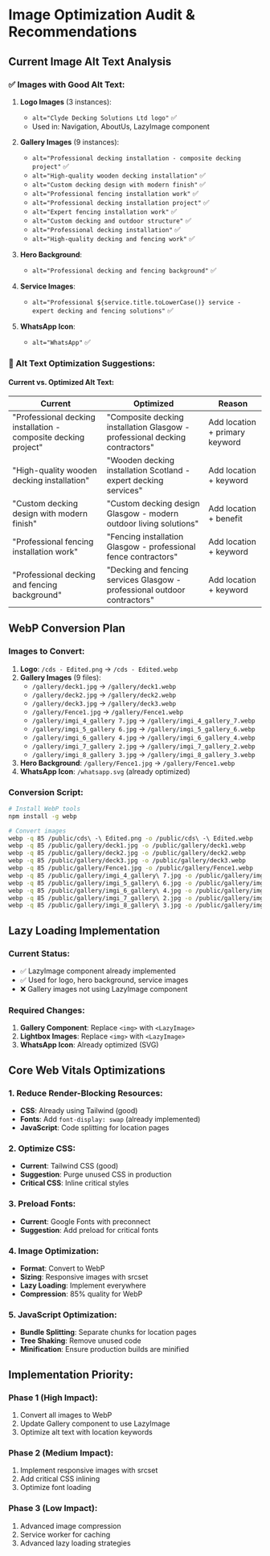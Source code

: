 # Image Optimization Audit & Recommendations

## Current Image Alt Text Analysis

### ✅ Images with Good Alt Text:
1. **Logo Images** (3 instances):
   - `alt="Clyde Decking Solutions Ltd logo"` ✅
   - Used in: Navigation, AboutUs, LazyImage component

2. **Gallery Images** (9 instances):
   - `alt="Professional decking installation - composite decking project"` ✅
   - `alt="High-quality wooden decking installation"` ✅
   - `alt="Custom decking design with modern finish"` ✅
   - `alt="Professional fencing installation work"` ✅
   - `alt="Professional decking installation project"` ✅
   - `alt="Expert fencing installation work"` ✅
   - `alt="Custom decking and outdoor structure"` ✅
   - `alt="Professional decking installation"` ✅
   - `alt="High-quality decking and fencing work"` ✅

3. **Hero Background**:
   - `alt="Professional decking and fencing background"` ✅

4. **Service Images**:
   - `alt="Professional ${service.title.toLowerCase()} service - expert decking and fencing solutions"` ✅

5. **WhatsApp Icon**:
   - `alt="WhatsApp"` ✅

### 🎯 Alt Text Optimization Suggestions:

#### Current vs. Optimized Alt Text:

| Current | Optimized | Reason |
|---------|-----------|---------|
| "Professional decking installation - composite decking project" | "Composite decking installation Glasgow - professional decking contractors" | Add location + primary keyword |
| "High-quality wooden decking installation" | "Wooden decking installation Scotland - expert decking services" | Add location + keyword |
| "Custom decking design with modern finish" | "Custom decking design Glasgow - modern outdoor living solutions" | Add location + benefit |
| "Professional fencing installation work" | "Fencing installation Glasgow - professional fence contractors" | Add location + keyword |
| "Professional decking and fencing background" | "Decking and fencing services Glasgow - professional outdoor contractors" | Add location + keyword |

## WebP Conversion Plan

### Images to Convert:
1. **Logo**: `/cds - Edited.png` → `/cds - Edited.webp`
2. **Gallery Images** (9 files):
   - `/gallery/deck1.jpg` → `/gallery/deck1.webp`
   - `/gallery/deck2.jpg` → `/gallery/deck2.webp`
   - `/gallery/deck3.jpg` → `/gallery/deck3.webp`
   - `/gallery/Fence1.jpg` → `/gallery/Fence1.webp`
   - `/gallery/imgi_4_gallery 7.jpg` → `/gallery/imgi_4_gallery_7.webp`
   - `/gallery/imgi_5_gallery 6.jpg` → `/gallery/imgi_5_gallery_6.webp`
   - `/gallery/imgi_6_gallery 4.jpg` → `/gallery/imgi_6_gallery_4.webp`
   - `/gallery/imgi_7_gallery 2.jpg` → `/gallery/imgi_7_gallery_2.webp`
   - `/gallery/imgi_8_gallery 3.jpg` → `/gallery/imgi_8_gallery_3.webp`
3. **Hero Background**: `/gallery/Fence1.jpg` → `/gallery/Fence1.webp`
4. **WhatsApp Icon**: `/whatsapp.svg` (already optimized)

### Conversion Script:
```bash
# Install WebP tools
npm install -g webp

# Convert images
webp -q 85 /public/cds\ -\ Edited.png -o /public/cds\ -\ Edited.webp
webp -q 85 /public/gallery/deck1.jpg -o /public/gallery/deck1.webp
webp -q 85 /public/gallery/deck2.jpg -o /public/gallery/deck2.webp
webp -q 85 /public/gallery/deck3.jpg -o /public/gallery/deck3.webp
webp -q 85 /public/gallery/Fence1.jpg -o /public/gallery/Fence1.webp
webp -q 85 /public/gallery/imgi_4_gallery\ 7.jpg -o /public/gallery/imgi_4_gallery_7.webp
webp -q 85 /public/gallery/imgi_5_gallery\ 6.jpg -o /public/gallery/imgi_5_gallery_6.webp
webp -q 85 /public/gallery/imgi_6_gallery\ 4.jpg -o /public/gallery/imgi_6_gallery_4.webp
webp -q 85 /public/gallery/imgi_7_gallery\ 2.jpg -o /public/gallery/imgi_7_gallery_2.webp
webp -q 85 /public/gallery/imgi_8_gallery\ 3.jpg -o /public/gallery/imgi_8_gallery_3.webp
```

## Lazy Loading Implementation

### Current Status:
- ✅ LazyImage component already implemented
- ✅ Used for logo, hero background, service images
- ❌ Gallery images not using LazyImage component

### Required Changes:
1. **Gallery Component**: Replace `<img>` with `<LazyImage>`
2. **Lightbox Images**: Replace `<img>` with `<LazyImage>`
3. **WhatsApp Icon**: Already optimized (SVG)

## Core Web Vitals Optimizations

### 1. Reduce Render-Blocking Resources:
- **CSS**: Already using Tailwind (good)
- **Fonts**: Add `font-display: swap` (already implemented)
- **JavaScript**: Code splitting for location pages

### 2. Optimize CSS:
- **Current**: Tailwind CSS (good)
- **Suggestion**: Purge unused CSS in production
- **Critical CSS**: Inline critical styles

### 3. Preload Fonts:
- **Current**: Google Fonts with preconnect
- **Suggestion**: Add preload for critical fonts

### 4. Image Optimization:
- **Format**: Convert to WebP
- **Sizing**: Responsive images with srcset
- **Lazy Loading**: Implement everywhere
- **Compression**: 85% quality for WebP

### 5. JavaScript Optimization:
- **Bundle Splitting**: Separate chunks for location pages
- **Tree Shaking**: Remove unused code
- **Minification**: Ensure production builds are minified

## Implementation Priority:

### Phase 1 (High Impact):
1. Convert all images to WebP
2. Update Gallery component to use LazyImage
3. Optimize alt text with location keywords

### Phase 2 (Medium Impact):
1. Implement responsive images with srcset
2. Add critical CSS inlining
3. Optimize font loading

### Phase 3 (Low Impact):
1. Advanced image compression
2. Service worker for caching
3. Advanced lazy loading strategies


